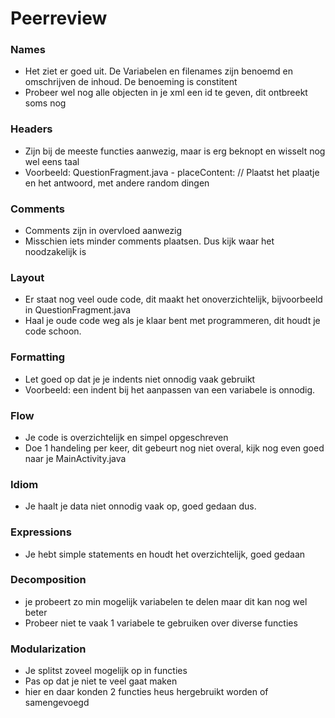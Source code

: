 # Peerreview
### Names
* Het ziet er goed uit. De Variabelen en filenames zijn benoemd en omschrijven de inhoud. De benoeming is constitent
* Probeer wel nog alle objecten in je xml een id te geven, dit ontbreekt soms nog
### Headers
* Zijn bij de meeste functies aanwezig, maar is erg beknopt en wisselt nog wel eens taal
* Voorbeeld: QuestionFragment.java - placeContent: // Plaatst het plaatje en het antwoord, met andere random dingen
### Comments
* Comments zijn in overvloed aanwezig
* Misschien iets minder comments plaatsen. Dus kijk waar het noodzakelijk is
### Layout
* Er staat nog veel oude code, dit maakt het onoverzichtelijk, bijvoorbeeld in QuestionFragment.java
* Haal je oude code weg als je klaar bent met programmeren, dit houdt je code schoon.
### Formatting
* Let goed op dat je je indents niet onnodig vaak gebruikt
* Voorbeeld: een indent bij het aanpassen van een variabele is onnodig.
### Flow
* Je code is overzichtelijk en simpel opgeschreven
* Doe 1 handeling per keer, dit gebeurt nog niet overal, kijk nog even goed naar je MainActivity.java
### Idiom
* Je haalt je data niet onnodig vaak op, goed gedaan dus.
### Expressions
* Je hebt simple statements en houdt het overzichtelijk, goed gedaan
### Decomposition
* je probeert zo min mogelijk variabelen te delen maar dit kan nog wel beter
* Probeer niet te vaak 1  variabele te gebruiken over diverse functies
### Modularization
* Je splitst zoveel mogelijk op in functies
* Pas op dat je niet te veel gaat maken
* hier en daar konden 2 functies heus hergebruikt worden of samengevoegd
